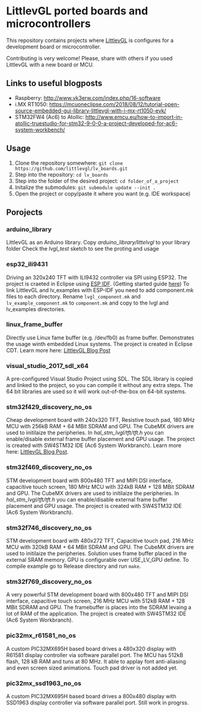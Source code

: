 # LittlevGL ported boards and microcontrollers

This repository contains projects where [LittlevGL](https://littlevgl.com) is configures for a development board or microcontroller. 

Contributing is very welcome! Please, share with others if you used LittlevGL with a new board or MCU.

## Links to useful blogposts
- Raspberry: http://www.vk3erw.com/index.php/16-software
- i.MX RT1050: https://mcuoneclipse.com/2018/08/12/tutorial-open-source-embedded-gui-library-littlevgl-with-i-mx-rt1050-evk/
- STM32FW4 (Ac6) to Atollic: http://www.emcu.eu/how-to-import-in-atollic-truestudio-for-stm32-9-0-0-a-project-developed-for-ac6-system-workbench/

## Usage
1. Clone the repository somewhere: `git clone https://github.com/littlevgl/lv_boards.git`
2. Step into the repository: `cd lv_boards`
3. Step into the folder of the desired project: `cd folder_of_a_project` 
3. Initalize the submodules: `git submodule update --init .`
4. Open the project or copy/paste it where you want (e.g. IDE workspace)

## Porojects

### arduino_library
LittlevGL as an Arduino library. 
Copy *arduino_library/littelvgl* to your library folder
Check the *lvgl_test* sketch to see the proting and usage

### esp32_ili9431
Driving an 320x240 TFT with ILI9432 controller via SPI using ESP32. The project is craeted in Eclipse using [ESP IDF](https://esp-idf.readthedocs.io/en/latest/). (Getting started guide [here](https://esp-idf.readthedocs.io/en/v1.0/eclipse-setup.html)) To link LittlevGL and lv_examples with ESP-IDF you need to add component.mk files to each directory. Rename `lvgl_component.mk` and `lv_example_component.mk` to `component.mk` and copy to the lvgl and lv_examples directories.  

### linux_frame_buffer
Directly use Linux fame buffer (e.g. /dev/fb0) as frame buffer. Demonstrates the usage winth embedded Linux systems. The project is created in Eclipse CDT. Learn more here: [LittlevGL Blog Post](https://blog.littlevgl.com/2018-01-03/linux_fb)

### visual_studio_2017_sdl_x64
A pre-configured Visual Studio Project using SDL. The SDL library is copied and linked to the project, so you can compile it without any extra steps. The 64 bit libraries are used so it will work out-of-the-box on 64-bit systems.

### stm32f429_discovery_no_os
Cheap development board with 240x320 TFT, Resistive touch pad, 180 MHz MCU with 256kB RAM + 64 MBit SDRAM and GPU.
The CubeMX drivers are used to initilaize the peripheries. In *hal_stm_lvgl/tft/tft.h* you can enable/disable external frame buffer placement and GPU usage. The project is created with SW4STM32 IDE (Ac6 System Workbranch). Learn more here:  [LittlevGL Blog Post](https://blog.littlevgl.com/2017-07-15/stm32f429_disco_port).

### stm32f469_discovery_no_os
STM development board with 800x480 TFT and MIPI DSI interface, capacitive touch screen, 180 MHz MCU with 324kB RAM + 128 MBit SDRAM and GPU.
The CubeMX drivers are used to initilaize the peripheries. In *hal_stm_lvgl/tft/tft.h* you can enable/disable external frame buffer placement and GPU usage.
The project is created with SW4STM32 IDE (Ac6 System Workbranch).

### stm32f746_discovery_no_os
STM development board with 480x272 TFT, Capacitive touch pad, 216 MHz MCU with 320kB RAM + 64 MBit SDRAM and GPU. The CubeMX drivers are used to initilaize the peripheries. Solution uses frame buffer placed in the external SRAM memory. GPU is configurable over USE_LV_GPU define. To compile example go to Release directory and run `make`.

### stm32f769_discovery_no_os
A very powerful STM development board with 800x480 TFT and MIPI DSI interface, capacitive touch screen, 216 MHz MCU with 512kB RAM + 128 MBit SDRAM and GPU. The framebuffer is places into the SDRAM levaing a lot of RAM of the application.
The project is created with SW4STM32 IDE (Ac6 System Workbranch).

### pic32mx_r61581_no_os
A custom PIC32MX695H based board drives a 480x320 display with R61581 display controller via software parallel port.
The MCU has 512kB flash, 128 kB RAM and tuns at 80 MHz. It able to applay font anti-aliasing and even screen sized animations. 
Touch pad driver is not added yet.

### pic32mx_ssd1963_no_os
A custom PIC32MX695H based board drives a 800x480 display with SSD1963 display controller via software parallel port.
Still work in progrss.


